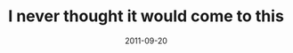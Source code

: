 ---
layout: base.njk
title : 'I never thought it would come to this' 
view_title : 'I never thought it would come to this' 
year : '2011' 
date : '2011-09-20' 
img_file : '/drawing/ineverthoughtitwouldcometothis.png' 
html_file : 'ineverthoughtitwouldcometothis' 
next_html : 'ihearitisniceoutside.html' 
year_order : '40' 
permalink : "title/{{html_file}}.html"
---